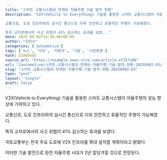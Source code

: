 ```yaml
---
title: "스마트 교통시스템과 연계된 자율주행 기술 발전 현황"
description: "V2X(Vehicle to Everything) 기술을 활용한 스마트 교통시스템이 자율주행차 성능 향상에 기여하고 있다.

교통신호, 도로 인프라와의 실시간 통신으로 더욱 안전하고 효율적인 주행이 가능해졌다.

특히 교차로에서의 사고 위험이 41% 감소하는 효과를 보였..."
date: 2025-09-02T14:30:00+09:00
author: "김민수"
categories: ['automotive']
tags: ['뉴스', '이슈', '자동차', '기술', '시장동향']
hash: 519d5ed5
source_url: "https://example-news-site.com/article-ef257a96"
url: "/automotive/스마트-교통시스템과-연계된-자율주행-기술-발전-현황-20250902-03/"
slug: "스마트-교통시스템과-연계된-자율주행-기술-발전-현황-20250902-03"
type: "post"
layout: "single"
draft: false
---
```


V2X(Vehicle to Everything) 기술을 활용한 스마트 교통시스템이 자율주행차 성능 향상에 기여하고 있다.

교통신호, 도로 인프라와의 실시간 통신으로 더욱 안전하고 효율적인 주행이 가능해졌다.

특히 교차로에서의 사고 위험이 41% 감소하는 효과를 보였다.

국토교통부는 전국 주요 도로에 V2X 인프라를 확대 설치할 계획이라고 밝혔다.

이러한 기술 발전으로 완전 자율주행 시대가 2년 앞당겨질 것으로 전망된다.